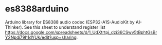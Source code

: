 # es8388arduino

Arduino library for ES8388 audio codec (ESP32-A1S-AudioKit by AI-Thinker). See this sheet to understand register list https://docs.google.com/spreadsheets/d/1_UdXtrtpj_dzi36CSwv5tBphtGsBrY2Npdi79h1dYUk/edit?usp=sharing.

